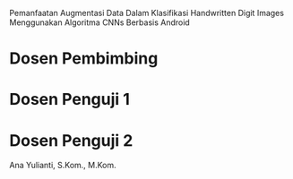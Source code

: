 Pemanfaatan Augmentasi Data Dalam Klasifikasi Handwritten Digit Images Menggunakan Algoritma CNNs Berbasis Android

# Dosen Pembimbing
# Dosen Penguji 1

# Dosen Penguji 2
Ana Yulianti, S.Kom., M.Kom.
